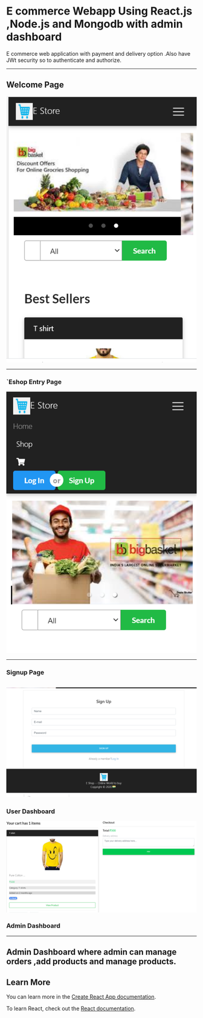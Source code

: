  
# E commerce Webapp Using React.js ,Node.js and Mongodb with admin dashboard

E commerce web application with payment and delivery option .Also have JWt security so to authenticate and authorize.

---
## Welcome Page

![alt text](https://github.com/ayush11-11/E-shop/blob/main/client/assets/Eshop%20Welcome.PNG "Logo Title Text 1")
 
 
---
### `Eshop Entry Page

 ![Entry Page](https://github.com/ayush11-11/E-shop/blob/main/client/assets/eshop%20Entry%20page.PNG "Logo Title Text 1")
 
---

### Signup Page

  ![Signup Page](https://github.com/ayush11-11/E-shop/blob/main/client/assets/EshopSignup.PNG "Logo Title Text 1")
 ---

### User Dashboard
 ![Signup Page](https://github.com/ayush11-11/E-shop/blob/main/client/assets/EshopUserDashboard.PNG "Logo Title Text 1")
 
### Admin Dashboard 
---
Admin Dashboard where admin can manage orders ,add products and manage products. 
---
  
## Learn More

You can learn more in the [Create React App documentation](https://facebook.github.io/create-react-app/docs/getting-started).

To learn React, check out the [React documentation](https://reactjs.org/).
 
